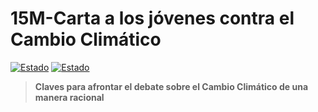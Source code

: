 # 15M-Carta a los jóvenes contra el Cambio Climático

[![Estado](https://img.shields.io/badge/ESTADO-Borrador-lightgrey.svg)](https://github.com/Eclectikus/cartaestudiantesccc)
[![Estado](https://img.shields.io/badge/Publicado-green.svg)](https://eclectikus.github.io/cartaestudiantesccc/)

> **Claves para afrontar el debate sobre el Cambio Climático de una manera racional**